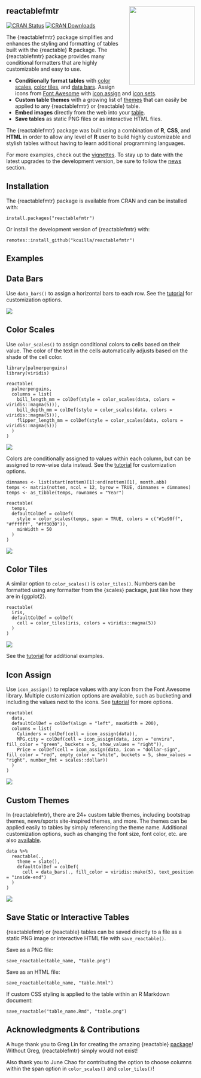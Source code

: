 ## reactablefmtr <a href='https://kcuilla.github.io/reactablefmtr/index.html'><img src="man/figures/reactablefmtr_hex_logo.png" align="right" width="175" height="210"/>

<!-- badges: start -->
[![CRAN Status](https://www.r-pkg.org/badges/version/reactablefmtr?color=blue)](https://cran.r-project.org/package=reactablefmtr?color=blue)
[![CRAN Downloads](https://cranlogs.r-pkg.org/badges/last-month/reactablefmtr?color=brightgreen)](https://cranlogs.r-pkg.org/badges/last-month/reactablefmtr?color=brightgreen)
<!-- badges: end -->

The {reactablefmtr} package simplifies and enhances the styling and formatting of tables built with the {reactable} **R** package. The {reactablefmtr} package provides many conditional formatters that are highly customizable and easy to use.

* **Conditionally format tables** with [color scales](https://kcuilla.github.io/reactablefmtr/articles/color_scales.html), [color tiles](https://kcuilla.github.io/reactablefmtr/articles/color_tiles.html), and [data bars](https://kcuilla.github.io/reactablefmtr/articles/data_bars_development.html). Assign icons from [Font Awesome](https://fontawesome.com/icons?d=gallery&p=2) with [icon assign](https://kcuilla.github.io/reactablefmtr/articles/icon_assign.html) and [icon sets](https://kcuilla.github.io/reactablefmtr/articles/icon_sets.html).
* **Custom table themes** with a growing list of [themes](https://kcuilla.github.io/reactablefmtr/articles/themes.html) that can easily be applied to any {reactablefmtr} or {reactable} table.
* **Embed images** directly from the web into your [table](https://kcuilla.github.io/reactablefmtr/articles/embed_img.html).
* **Save tables** as static PNG files or as interactive HTML files.

The {reactablefmtr} package was built using a combination of **R**, **CSS**, and **HTML** in order to allow any level of **R** user to build highly customizable and stylish tables without having to learn additional programming languages.

For more examples, check out the [vignettes](https://kcuilla.github.io/reactablefmtr/articles/). To stay up to date with the latest upgrades to the development version, be sure to follow the [news](https://kcuilla.github.io/reactablefmtr/news/index.html) section.

## Installation

The {reactablefmtr} package is available from CRAN and can be installed with:

```{r}
install.packages("reactablefmtr")
```

Or install the development version of {reactablefmtr} with:

```{r}
remotes::install_github("kcuilla/reactablefmtr")
```

## Examples

## Data Bars

Use `data_bars()` to assign a horizontal bars to each row. See the [tutorial](https://kcuilla.github.io/reactablefmtr/articles/data_bars_development.html) for customization options. 

![](man/figures/data_bars_animated_demo.gif)


## Color Scales

Use `color_scales()` to assign conditional colors to cells based on their value. The color of the text in the cells automatically adjusts based on the shade of the cell color. 

```{r}
library(palmerpenguins)
library(viridis)

reactable(
  palmerpenguins,
  columns = list(
    bill_length_mm = colDef(style = color_scales(data, colors = viridis::magma(5))),
    bill_depth_mm = colDef(style = color_scales(data, colors = viridis::magma(5))),
    flipper_length_mm = colDef(style = color_scales(data, colors = viridis::magma(5)))
  )
)
```

<img src="man/figures/BB295375-698D-48C1-9275-AEEC3CB8443F.jpeg" align="center" />

Colors are conditionally assigned to values within each column, but can be assigned to row-wise data instead. See the [tutorial](https://kcuilla.github.io/reactablefmtr/articles/color_scales.html) for customization options.

```{r}
dimnames <- list(start(nottem)[1]:end(nottem)[1], month.abb)
temps <- matrix(nottem, ncol = 12, byrow = TRUE, dimnames = dimnames)
temps <- as_tibble(temps, rownames = "Year")

reactable(
  temps,
  defaultColDef = colDef(
    style = color_scales(temps, span = TRUE, colors = c("#1e90ff", "#ffffff", "#ff3030")),
    minWidth = 50
  )
)
```

<img src="man/figures/EE85DA35-1A23-4A86-86F5-8C934CC75980.jpeg" align="center" />

## Color Tiles

A similar option to `color_scales()` is `color_tiles()`. Numbers can be formatted using any formatter from the {scales} package, just like how they are in {ggplot2}. 

```{r}
reactable(
  iris,
  defaultColDef = colDef(
    cell = color_tiles(iris, colors = viridis::magma(5))
  )
)
```
<img src="man/figures/README_color_tiles_bright_values.PNG" align="center" />

See the [tutorial](https://kcuilla.github.io/reactablefmtr/articles/color_tiles.html) for additional examples.

## Icon Assign

Use `icon_assign()` to replace values with any icon from the Font Awesome library. Multiple customization options are available, such as bucketing and including the values next to the icons. See [tutorial](https://kcuilla.github.io/reactablefmtr/articles/icon_assign.html) for more options.

```{r}
reactable(
  data,
  defaultColDef = colDef(align = "left", maxWidth = 200),
  columns = list(
    Cylinders = colDef(cell = icon_assign(data)),
    MPG.city = colDef(cell = icon_assign(data, icon = "envira", fill_color = "green", buckets = 5, show_values = "right")),
    Price = colDef(cell = icon_assign(data, icon = "dollar-sign", fill_color = "red", empty_color = "white", buckets = 5, show_values = "right", number_fmt = scales::dollar))
  )
)
```

<img src="man/figures/5E26F646-AE47-4044-B01D-6BEBF28DD08B.jpeg" align="center" />

## Custom Themes

In {reactablefmtr}, there are 24+ custom table themes, including bootstrap themes, news/sports site-inspired themes, and more. The themes can be applied easily to tables by simply referencing the theme name. Additional customization options, such as changing the font size, font color, etc. are also [available](https://kcuilla.github.io/reactablefmtr/articles/themes.html).

```{r}
data %>%
  reactable(.,
    theme = slate(),
    defaultColDef = colDef(
      cell = data_bars(., fill_color = viridis::mako(5), text_position = "inside-end")
  )
)
```

<img src="man/figures/43042890-A054-49D2-B066-8E329BE90ACA.jpeg" align="center" />

## Save Static or Interactive Tables

{reactablefmtr} or {reactable} tables can be saved directly to a file as a static PNG image or interactive HTML file with `save_reactable()`.

Save as a PNG file:

```{r}
save_reactable(table_name, "table.png")
```

Save as an HTML file:

```{r}
save_reactable(table_name, "table.html")
```

If custom CSS styling is applied to the table within an R Markdown document:

```{r}
save_reactable("table_name.Rmd", "table.png")
```


## Acknowledgments & Contributions

A huge thank you to Greg Lin for creating the amazing {reactable} [package]((https://glin.github.io/reactable/index.html))! Without Greg, {reactablefmtr} simply would not exist! 

Also thank you to June Chao for contributing the option to choose columns within the span option in `color_scales()` and `color_tiles()`!


